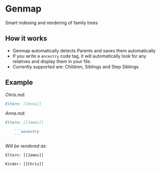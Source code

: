 # Genmap

Smart indexing and rendering of family trees

## How it works

-   Genmap automatically detects Parents and saves them automatically
-   If you write a `ancestry` code tag, it will automatically look for any relatives and display them in your file.
-   Currently supported are: Children, Siblings and Step Siblings

## Example

_Chris.md:_

```md
Eltern: [[Anna]]
```

_Anna.md:_

````md
Eltern: [[James]]

    ```ancestry
    ```
````

_Will be rendered as:_

```
Eltern: [[James]]

Kinder: [[Chris]]
```
